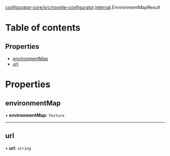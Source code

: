 [configurator-core/src/roomle-configurator](../modules/configurator_core_src_roomle_configurator.md).[internal](../modules/configurator_core_src_roomle_configurator._internal_.md).EnvironmentMapResult

# Table of contents

## Properties

- [environmentMap](configurator_core_src_roomle_configurator._internal_.EnvironmentMapResult.md#environmentmap)
- [url](configurator_core_src_roomle_configurator._internal_.EnvironmentMapResult.md#url)

# Properties

## environmentMap

• **environmentMap**: `Texture`

___

## url

• **url**: `string`
